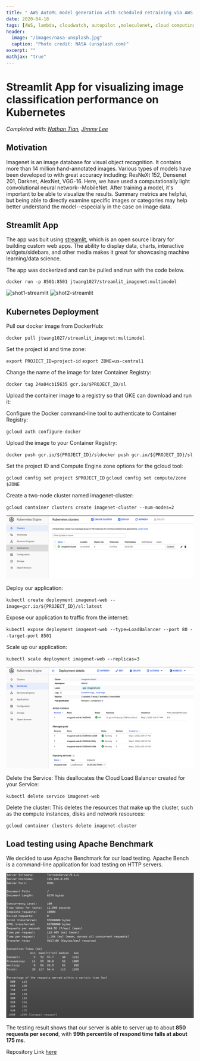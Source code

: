 ```yaml
---
title: " AWS AutoML model generation with scheduled retraining via AWS Cloudwatch and Lambda"
date: 2020-04-18
tags: [AWS, lambda, cloudwatch, autopilot ,moleculenet, cloud computing,machine learning, sagemaker]
header:
  image: "/images/nasa-unsplash.jpg"
  caption: "Photo credit: NASA (unsplash.com)"
excerpt: ""
mathjax: "true"
---
```



# Streamlit App for visualizing image classification performance on Kubernetes

*Completed with: [Nathan Tian](https://github.com/Tian372), [Jimmy Lee](https://github.com/jimmyshuyulee)*

## Motivation
Imagenet is an image database for visual object recognition. It contains more than 14 million hand-annotated images. Various types of models have been developed to with great accuracy including: ResNeXt 152, Densenet 201, Darknet, AlexNet, VGG-16. Here, we have used a computationally light convolutional neural network--MobileNet. After training a model, it's important to be able to visualize the results. Summary metrics are helpfui, but being able to directly examine specific images or categories may help better understand the model--especially in the case on image data. 

## Streamlit App
The app was buit using [streamlit](https://docs.streamlit.io/), which is an open source library for building custom web apps. The ability to display data, charts, interactive widgets/sidebars, and other media makes it great for showcasing machine learning/data science.

The app was dockerized and can be pulled and run with the code below. 
```
docker run -p 8501:8501 jtwang1027/streamlit_imagenet:multimodel
```
<img width="557" alt="shot1-streamlit" src="https://user-images.githubusercontent.com/46359281/80869510-dff6b500-8c6e-11ea-9f48-37670891bc1b.png">

<img width="478" alt="shot2-streamlit" src="https://user-images.githubusercontent.com/46359281/80869519-fb61c000-8c6e-11ea-80fb-94e5c52181b3.png">



## Kubernetes Deployment

Pull our docker image from DockerHub: 

`docker pull jtwang1027/streamlit_imagenet:multimodel`

Set the project id and time zone: 

`export PROJECT_ID=project-id` `export ZONE=us-central1`

Change the name of the image for later Container Registry: 

`docker tag 24a04cb15635 gcr.io/$PROJECT_ID/sl`

Upload the container image to a registry so that GKE can download and run it: 

Configure the Docker command-line tool to authenticate to Container Registry: 

`gcloud auth configure-docker`

Upload the image to your Container Registry: 

`docker push gcr.io/${PROJECT_ID}/sldocker push gcr.io/${PROJECT_ID}/sl`
    
Set the project ID and Compute Engine zone options for the gcloud tool: 

`gcloud config set project $PROJECT_ID` `gcloud config set compute/zone $ZONE`

Create a two-node cluster named imagenet-cluster: 

`gcloud container clusters create imagenet-cluster --num-nodes=2`

![cluster](https://github.com/Tian372/590-Final-Project/blob/master/pic/cluster.png?raw=true)

Deploy our application: 

`kubectl create deployment imagenet-web --image=gcr.io/${PROJECT_ID}/sl:latest`

Expose our application to traffic from the internet: 

`kubectl expose deployment imagenet-web --type=LoadBalancer --port 80 --target-port 8501`

Scale up our application:

`kubectl scale deployment imagenet-web --replicas=3`

![pods](https://github.com/Tian372/590-Final-Project/blob/master/pic/pods.png?raw=true)

Delete the Service: This deallocates the Cloud Load Balancer created for your Service:

`kubectl delete service imagenet-web`

Delete the cluster: This deletes the resources that make up the cluster, such as the compute instances, disks and network resources: 

`gcloud container clusters delete imagenet-cluster`



## Load testing using Apache Benchmark

We decided to use Apache Benchmark for our load testing. Apache Bench is a command-line application for load testing on HTTP servers.

![cluster](https://github.com/Tian372/590-Final-Project/blob/master/pic/load-test.png?raw=true)

The testing result shows that our server is able to server up to about **850 requests per second**, with **99th percentile of respond time falls at about 175 ms**.



Repository Link [here](https://github.com/jtwang1027/streamlit_classification) 
